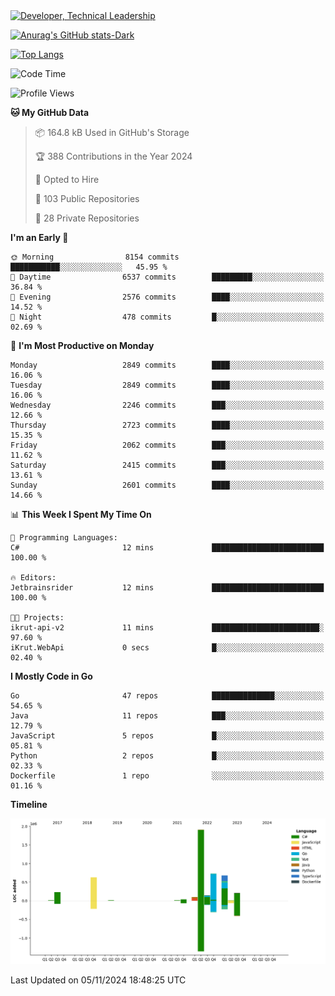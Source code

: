 <div>
  <a href="https://www.linkedin.com/in/arielpineiro/" target="_blank" rel="nofollow noopener noreferrer">
    <img src="https://img.shields.io/badge/-LinkedIn-%230077B5?style=for-the-badge&logo=linkedin&logoColor=white" alt="Developer, Technical Leadership" title="Ariel Piñeiro">
  </a>
</div>

[![Anurag's GitHub stats-Dark](https://github-readme-stats.vercel.app/api?username=arielsrv&show_icons=true&theme=dark#gh-dark-mode-only)](https://github.com/anuraghazra/github-readme-stats#gh-dark-mode-only)

[![Top Langs](https://github-readme-stats.vercel.app/api/top-langs/?username=arielsrv&layout=compact&langs_count=10&theme=dark#gh-dark-mode-only)](https://github.com/anuraghazra/github-readme-stats&theme=dark#gh-dark-mode-only)

<!--START_SECTION:waka-->
![Code Time](http://img.shields.io/badge/Code%20Time-1%2C107%20hrs%204%20mins-blue)

![Profile Views](http://img.shields.io/badge/Profile%20Views-3-blue)

**🐱 My GitHub Data** 

> 📦 164.8 kB Used in GitHub's Storage 
 > 
> 🏆 388 Contributions in the Year 2024
 > 
> 💼 Opted to Hire
 > 
> 📜 103 Public Repositories 
 > 
> 🔑 28 Private Repositories 
 > 
**I'm an Early 🐤** 

```text
🌞 Morning                8154 commits        ███████████░░░░░░░░░░░░░░   45.95 % 
🌆 Daytime                6537 commits        █████████░░░░░░░░░░░░░░░░   36.84 % 
🌃 Evening                2576 commits        ████░░░░░░░░░░░░░░░░░░░░░   14.52 % 
🌙 Night                  478 commits         █░░░░░░░░░░░░░░░░░░░░░░░░   02.69 % 
```
📅 **I'm Most Productive on Monday** 

```text
Monday                   2849 commits        ████░░░░░░░░░░░░░░░░░░░░░   16.06 % 
Tuesday                  2849 commits        ████░░░░░░░░░░░░░░░░░░░░░   16.06 % 
Wednesday                2246 commits        ███░░░░░░░░░░░░░░░░░░░░░░   12.66 % 
Thursday                 2723 commits        ████░░░░░░░░░░░░░░░░░░░░░   15.35 % 
Friday                   2062 commits        ███░░░░░░░░░░░░░░░░░░░░░░   11.62 % 
Saturday                 2415 commits        ███░░░░░░░░░░░░░░░░░░░░░░   13.61 % 
Sunday                   2601 commits        ████░░░░░░░░░░░░░░░░░░░░░   14.66 % 
```


📊 **This Week I Spent My Time On** 

```text
💬 Programming Languages: 
C#                       12 mins             █████████████████████████   100.00 % 

🔥 Editors: 
Jetbrainsrider           12 mins             █████████████████████████   100.00 % 

🐱‍💻 Projects: 
ikrut-api-v2             11 mins             ████████████████████████░   97.60 % 
iKrut.WebApi             0 secs              █░░░░░░░░░░░░░░░░░░░░░░░░   02.40 % 
```

**I Mostly Code in Go** 

```text
Go                       47 repos            ██████████████░░░░░░░░░░░   54.65 % 
Java                     11 repos            ███░░░░░░░░░░░░░░░░░░░░░░   12.79 % 
JavaScript               5 repos             █░░░░░░░░░░░░░░░░░░░░░░░░   05.81 % 
Python                   2 repos             █░░░░░░░░░░░░░░░░░░░░░░░░   02.33 % 
Dockerfile               1 repo              ░░░░░░░░░░░░░░░░░░░░░░░░░   01.16 % 
```



**Timeline**

![Lines of Code chart](https://raw.githubusercontent.com/arielsrv/arielsrv/main/assets/bar_graph.png)


 Last Updated on 05/11/2024 18:48:25 UTC
<!--END_SECTION:waka-->
